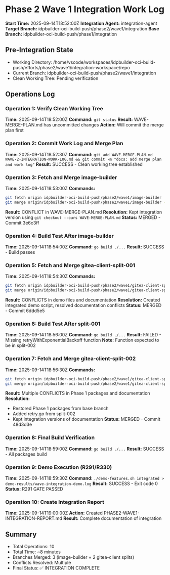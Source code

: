 # Phase 2 Wave 1 Integration Work Log
**Start Time:** 2025-09-14T18:52:00Z
**Integration Agent:** integration-agent
**Target Branch:** idpbuilder-oci-build-push/phase2/wave1/integration
**Base Branch:** idpbuilder-oci-build-push/phase1/integration

## Pre-Integration State
- Working Directory: /home/vscode/workspaces/idpbuilder-oci-build-push/efforts/phase2/wave1/integration-workspace/repo
- Current Branch: idpbuilder-oci-build-push/phase2/wave1/integration
- Clean Working Tree: Pending verification

## Operations Log

### Operation 1: Verify Clean Working Tree
**Time:** 2025-09-14T18:52:00Z
**Command:** `git status`
**Result:** WAVE-MERGE-PLAN.md has uncommitted changes
**Action:** Will commit the merge plan first

### Operation 2: Commit Work Log and Merge Plan
**Time:** 2025-09-14T18:52:30Z
**Command:** `git add WAVE-MERGE-PLAN.md WAVE-2-INTEGRATION-WORK-LOG.md && git commit -m "docs: add merge plan and work log"`
**Result:** SUCCESS - Clean working tree established

### Operation 3: Fetch and Merge image-builder
**Time:** 2025-09-14T18:53:00Z
**Commands:**
```bash
git fetch origin idpbuilder-oci-build-push/phase2/wave1/image-builder
git merge origin/idpbuilder-oci-build-push/phase2/wave1/image-builder --no-ff
```
**Result:** CONFLICT in WAVE-MERGE-PLAN.md
**Resolution:** Kept integration version using `git checkout --ours WAVE-MERGE-PLAN.md`
**Status:** MERGED - Commit 3e6c3ff

### Operation 4: Build Test After image-builder
**Time:** 2025-09-14T18:54:00Z
**Command:** `go build ./...`
**Result:** SUCCESS - Build passes

### Operation 5: Fetch and Merge gitea-client-split-001
**Time:** 2025-09-14T18:54:30Z
**Commands:**
```bash
git fetch origin idpbuilder-oci-build-push/phase2/wave1/gitea-client-split-001
git merge origin/idpbuilder-oci-build-push/phase2/wave1/gitea-client-split-001 --no-ff
```
**Result:** CONFLICTS in demo files and documentation
**Resolution:** Created integrated demo script, resolved documentation conflicts
**Status:** MERGED - Commit 6ddd5e5

### Operation 6: Build Test After split-001
**Time:** 2025-09-14T18:56:00Z
**Command:** `go build ./...`
**Result:** FAILED - Missing retryWithExponentialBackoff function
**Note:** Function expected to be in split-002

### Operation 7: Fetch and Merge gitea-client-split-002
**Time:** 2025-09-14T18:56:30Z
**Commands:**
```bash
git fetch origin idpbuilder-oci-build-push/phase2/wave1/gitea-client-split-002
git merge origin/idpbuilder-oci-build-push/phase2/wave1/gitea-client-split-002 --no-ff
```
**Result:** Multiple CONFLICTS in Phase 1 packages and documentation
**Resolution:**
- Restored Phase 1 packages from base branch
- Added retry.go from split-002
- Kept integration versions of documentation
**Status:** MERGED - Commit 48d3d3e

### Operation 8: Final Build Verification
**Time:** 2025-09-14T18:59:00Z
**Command:** `go build ./...`
**Result:** SUCCESS - All packages build

### Operation 9: Demo Execution (R291/R330)
**Time:** 2025-09-14T18:59:30Z
**Command:** `./demo-features.sh integrated > demo-results/wave-integration-demo.log`
**Result:** SUCCESS - Exit code 0
**Status:** R291 GATE PASSED

### Operation 10: Create Integration Report
**Time:** 2025-09-14T19:00:00Z
**Action:** Created PHASE2-WAVE1-INTEGRATION-REPORT.md
**Result:** Complete documentation of integration

## Summary
- Total Operations: 10
- Total Time: ~8 minutes
- Branches Merged: 3 (image-builder + 2 gitea-client splits)
- Conflicts Resolved: Multiple
- Final Status: ✅ INTEGRATION COMPLETE
